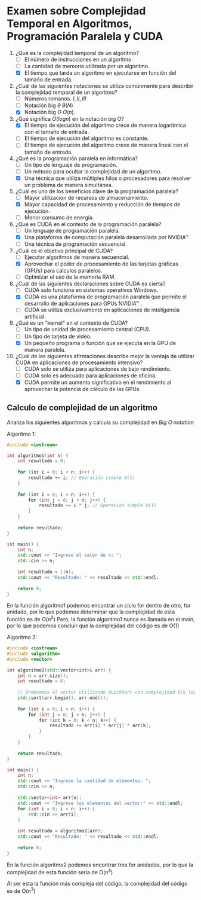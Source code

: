 # **Examen sobre Complejidad Temporal en Algoritmos, Programación Paralela y CUDA**

1. ¿Qué es la complejidad temporal de un algoritmo?
   - [ ] El número de instrucciones en un algoritmo.
   - [ ] La cantidad de memoria utilizada por un algoritmo.
   - [X] El tiempo que tarda un algoritmo en ejecutarse en función del tamaño de entrada.

2. ¿Cuál de las siguientes notaciones se utiliza comúnmente para describir la complejidad temporal de un algoritmo?
   - [ ] Números romanos. $I,II,III$ 
   - [ ] Notación big $\theta$     $\theta(N)$ 
   - [X] Notación big $O$      $O(n)$.

3. ¿Qué significa $O(log n)$  en la notación big O?
   - [X] El tiempo de ejecución del algoritmo crece de manera logarítmica con el tamaño de entrada.
   - [ ] El tiempo de ejecución del algoritmo es constante.
   - [ ] El tiempo de ejecución del algoritmo crece de manera lineal con el tamaño de entrada.

4. ¿Qué es la programación paralela en informática?
   - [ ] Un tipo de lenguaje de programación.
   - [ ] Un método para ocultar la complejidad de un algoritmo.
   - [X] Una técnica que utiliza múltiples hilos o procesadores para resolver un problema de manera simultánea.

5. ¿Cuál es uno de los beneficios clave de la programación paralela?
   - [ ] Mayor utilización de recursos de almacenamiento.
   - [X] Mayor capacidad de procesamiento y reducción de tiempos de ejecución.
   - [ ] Menor consumo de energía.

6. ¿Qué es CUDA en el contexto de la programación paralela?
   - [ ] Un lenguaje de programación paralela.
   - [X] Una plataforma de computación paralela desarrollada por NVIDIA&trade; 
   - [ ] Una técnica de programación secuencial.

7. ¿Cuál es el objetivo principal de CUDA?
   - [ ] Ejecutar algoritmos de manera secuencial.
   - [X] Aprovechar el poder de procesamiento de las tarjetas gráficas (GPUs) para cálculos paralelos.
   - [ ] Optimizar el uso de la memoria RAM.

8. ¿Cuál de las siguientes declaraciones sobre CUDA es cierta?
   - [ ] CUDA solo funciona en sistemas operativos Windows.
   - [X] CUDA es una plataforma de programación paralela que permite el desarrollo de aplicaciones para GPUs NVIDIA&trade; . 
   - [ ] CUDA se utiliza exclusivamente en aplicaciones de inteligencia artificial.

9. ¿Qué es un "kernel" en el contexto de CUDA?
   - [ ] Un tipo de unidad de procesamiento central (CPU).
   - [ ] Un tipo de tarjeta de video.
   - [X] Un pequeño programa o función que se ejecuta en la GPU de manera paralela.
1. ¿Cuál de las siguientes afirmaciones describe mejor la ventaja de utilizar CUDA en aplicaciones de procesamiento intensivo?
    - [ ] CUDA solo se utiliza para aplicaciones de bajo rendimiento.
    - [ ] CUDA solo es adecuado para aplicaciones de oficina.
    - [X] CUDA permite un aumento significativo en el rendimiento al aprovechar la potencia de cálculo de las GPUs.

## Calculo de complejidad de un algoritmo

Analiza los siguientes algoritmos y calcula su complejidad en _Big O notation_ 

Algoritmo 1:
```cpp
#include <iostream>

int algoritmo1(int n) {
    int resultado = 0;
    
    for (int i = 0; i < n; i++) {
        resultado += i; // Operación simple O(1)
    }
    
    for (int i = 0; i < n; i++) {
        for (int j = 0; j < n; j++) {
            resultado += i * j; // Operación simple O(1)
        }
    }
    
    return resultado;
}

int main() {
    int n;
    std::cout << "Ingrese el valor de n: ";
    std::cin >> n;
    
    int resultado = 1(n);
    std::cout << "Resultado: " << resultado << std::endl;
    
    return 0;
}

```
En la función algoritmo1 podemos encontrar un ciclo for dentro de otro, for anidado, por lo que podemos determinar que la complejidad de esta función es de O(n<sup>2</sup>)
Pero, la función algoritmo1 nunca es llamada en el main, por lo que podemos concluir que la complejidad del código es de O(1)


Algoritmo 2:

```cpp
#include <iostream>
#include <algorithm>
#include <vector>

int algoritmo2(std::vector<int>& arr) {
    int n = arr.size();
    int resultado = 0;
    
    // Ordenamos el vector utilizando QuickSort con complejidad O(n log n)
    std::sort(arr.begin(), arr.end());
    
    for (int i = 0; i < n; i++) {
        for (int j = 0; j < n; j++) {
            for (int k = 0; k < n; k++) {
                resultado += arr[i] * arr[j] * arr[k];
            }
        }
    }
    
    return resultado;
}

int main() {
    int n;
    std::cout << "Ingrese la cantidad de elementos: ";
    std::cin >> n;
    
    std::vector<int> arr(n);
    std::cout << "Ingrese los elementos del vector:" << std::endl;
    for (int i = 0; i < n; i++) {
        std::cin >> arr[i];
    }
    
    int resultado = algoritmo2(arr);
    std::cout << "Resultado: " << resultado << std::endl;
    
    return 0;
}

```

En la función algoritmo2 podemos encontrar tres for anidados, por lo que la complejidad de esta función sería de O(n<sup>3</sup>)

Al ser esta la función más compleja del código, la complejidad del código es de O(n<sup>3</sup>)
